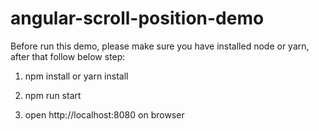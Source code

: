 # angular-scroll-position-demo


Before run this demo, please make sure you have installed node or yarn, after that follow below step:


1. npm install or yarn install


2. npm run start


3. open http://localhost:8080 on browser 
